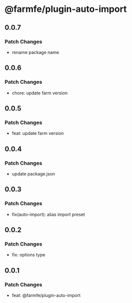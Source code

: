 # @farmfe/plugin-auto-import

## 0.0.7

### Patch Changes

- rename package name

## 0.0.6

### Patch Changes

- chore: update farm version

## 0.0.5

### Patch Changes

- feat: update farm version

## 0.0.4

### Patch Changes

- update package.json

## 0.0.3

### Patch Changes

- fix(auto-import): alias import preset

## 0.0.2

### Patch Changes

- fix: options type

## 0.0.1

### Patch Changes

- feat: @farmfe/plugin-auto-import
